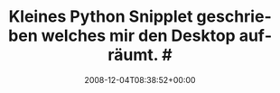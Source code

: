 ---
retweeted: false
source: <a href="http://twitter.com" rel="nofollow">Twitter Web Client</a>
entities:
  hashtags:
  - text: faulheit
    indices:
    - '70'
    - '79'
  symbols: []
  user_mentions: []
  urls: []
display_text_range:
- '0'
- '85'
favorite_count: '0'
id_str: '1037819426'
truncated: false
retweet_count: '0'
id: '1037819426'
created_at: Thu Dec 04 08:38:52 +0000 2008
favorited: false
full_text: 'Kleines Python Snipplet geschrieben welches mir den Desktop aufräumt.
  #faulheit-siegt'
lang: de
tags:
- faulheit
- pesos/twitter
date: '2008-12-04T08:38:52+00:00'
src: https://twitter.com/bascht/status/1037819426
original_url: https://twitter.com/bascht/status/1037819426
type: twitter_tweet
text: 'Kleines Python Snipplet geschrieben welches mir den Desktop aufräumt. #faulheit-siegt'
title: 'Kleines Python Snipplet geschrieben welches mir den Desktop aufräumt. #'

---